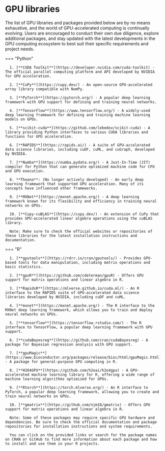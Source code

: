 # GPU libraries

The list of GPU libraries and packages provided below are by no means exhaustive, and the world of GPU-accelerated computing is continually evolving. Users are encouraged to conduct their own due diligence, explore additional packages, and stay updated with the latest developments in the GPU computing ecosystem to best suit their specific requirements and project needs.


=== "Python"
    <br />
      
      1. [**CUDA Toolkit**](https://developer.nvidia.com/cuda-toolkit) - The official parallel computing platform and API developed by NVIDIA for GPU acceleration.

      2. [**CuPy**](https://cupy.dev/) - An open-source GPU-accelerated array library compatible with NumPy.

      3. [**PyTorch**](https://pytorch.org/) - A popular deep learning framework with GPU support for defining and training neural networks.

      4. [**TensorFlow**](https://www.tensorflow.org/) - A widely-used deep learning framework for defining and training machine learning models on GPUs.

      5. [**scikit-cuda**](https://github.com/lebedov/scikit-cuda) - A library providing Python interfaces to various CUDA libraries and functions for GPU acceleration.

      6. [**RAPIDS**](https://rapids.ai/) - A suite of GPU-accelerated data science libraries, including cuDF, cuML, and cuGraph, developed by NVIDIA.

      7. [**Numba**](https://numba.pydata.org/) - A Just-In-Time (JIT) compiler for Python that can generate optimized machine code for CPU and GPU execution.

      8. **Theano**: (No longer actively developed) - An early deep learning framework that supported GPU acceleration. Many of its concepts have influenced other frameworks.

      9. [**MXNet**](https://mxnet.apache.org/) - A deep learning framework known for its flexibility and efficiency in training neural networks on GPUs.

      10. [**Cupy-cuBLAS**](https://cupy.dev/) - An extension of CuPy that provides GPU-accelerated linear algebra operations using the cuBLAS library.

      Note: Make sure to check the official websites or repositories of these libraries for the latest installation instructions and documentation.


=== "R"
    <br />
      
      1. [**gputools**](https://rdrr.io/cran/gputools/) - Provides GPU-based tools for data manipulation, including matrix operations and basic statistics.

      2. [**gpuR**](https://github.com/cdeterman/gpuR) - Offers GPU support for matrix operations and linear algebra in R.

      3. [**RapidsR**](https://mlverse.github.io/cuda.ml/) - An R interface to the RAPIDS suite of GPU-accelerated data science libraries developed by NVIDIA, including cuDF and cuML.

      4. [**mxnet**](https://mxnet.apache.org/) - The R interface to the MXNet deep learning framework, which allows you to train and deploy neural networks on GPUs.

      5. [**tensorflow**](https://tensorflow.rstudio.com/) - The R interface to TensorFlow, a popular deep learning framework with GPU support.

      6. [**cudaBayesreg**](https://github.com/cran/cudaBayesreg) - A package for Bayesian regression analysis with GPU support.

      7. [**gpuMagic**](https://www.bioconductor.org/packages/release/bioc/html/gpuMagic.html) - A package for general-purpose GPU computing in R.

      8. [**H2O4GPU**](https://github.com/h2oai/h2o4gpu) - A GPU-accelerated machine learning library for R, offering a wide range of machine learning algorithms optimized for GPUs.

      9. [**Rtorch**](https://torch.mlverse.org/) - An R interface to PyTorch, a popular deep learning framework, allowing you to create and train neural networks on GPUs.

      10. [**gmatrix**](https://github.com/njm18/gmatrix) - Offers GPU support for matrix operations and linear algebra in R.

      Note: Some of these packages may require specific GPU hardware and dependencies. Be sure to check the official documentation and package repositories for installation instructions and system requirements.

      You can click on the provided links or search for the package names on CRAN or GitHub to find more information about each package and how to install and use them in your R projects.
